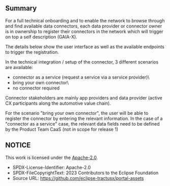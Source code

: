 ## Summary

For a full technical onboarding and to enable the network to browse through and find available data connectors, each data provider or connector owner is in ownership to register their connectors in the network which will trigger on top a self description (GAIA-X).

The details below show the user interface as well as the available endpoints to trigger the registration.

In the technical integration / setup of the connector, 3 different scenarios are available:

- connector as a service (request a service via a service provider)\
- bring your own connector\
- no connector required

Connector stakeholders are mainly app providers and data provider (active CX participants along the automotive value chain).

For the scenario "bring your own connector", the user will be able to register the connector by entering the relevant information. In the case of a "connector as a service" case, the relevant data fields need to be defined by the Product Team CaaS (not in scope for release 1)

## NOTICE

This work is licensed under the [Apache-2.0](https://www.apache.org/licenses/LICENSE-2.0).

- SPDX-License-Identifier: Apache-2.0
- SPDX-FileCopyrightText: 2023 Contributors to the Eclipse Foundation
- Source URL: https://github.com/eclipse-tractusx/portal-assets
